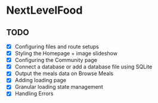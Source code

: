 # NextLevelFood

## TODO

- [x] Configuring files and route setups
- [x] Styling the Homepage + image slideshow
- [x] Configuring the Community page
- [x] Connect a database or add a database file using SQLite
- [x] Output the meals data on Browse Meals
- [x] Adding loading page
- [x] Granular loading state management
- [x] Handling Errors

